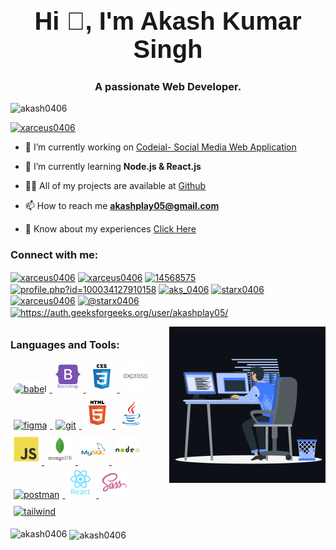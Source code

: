 

<h1 align="center" style="font-size:40px; font-family: 'Source Sans Pro', sans-serif;">Hi 👋, I'm Akash Kumar Singh</h1>
<h3 align="center">A passionate Web Developer.</h3>

<p align="left"> <img src="https://komarev.com/ghpvc/?username=akash0406&label=Profile%20views&color=0e75b6&style=flat" alt="akash0406" /> </p>

<p align="left"> <a href="https://twitter.com/xarceus0406" target="blank"><img src="https://img.shields.io/twitter/follow/xarceus0406?logo=twitter&style=for-the-badge" alt="xarceus0406" /></a> </p>

- 🔭 I’m currently working on [Codeial- Social Media Web Application](https://github.com/Akash0406/Codeial)

- 🌱 I’m currently learning **Node.js & React.js**

- 👨‍💻 All of my projects are available at [Github](https://github.com/Akash0406)

- 📫 How to reach me **akashplay05@gmail.com**

- 📄 Know about my experiences [Click Here](https://drive.google.com/file/d/1TS9q45YVqWJusbRj0OL93b74D_xHPw9E/view?usp=sharing)

<h3 align="left">Connect with me:</h3>
<p align="left">
<a href="https://twitter.com/xarceus0406" target="blank"><img align="center" src="https://raw.githubusercontent.com/rahuldkjain/github-profile-readme-generator/master/src/images/icons/Social/twitter.svg" alt="xarceus0406" height="30" width="40" /></a>
<a href="https://linkedin.com/in/xarceus0406" target="blank"><img align="center" src="https://raw.githubusercontent.com/rahuldkjain/github-profile-readme-generator/master/src/images/icons/Social/linked-in-alt.svg" alt="xarceus0406" height="30" width="40" /></a>
<a href="https://stackoverflow.com/users/14568575" target="blank"><img align="center" src="https://raw.githubusercontent.com/rahuldkjain/github-profile-readme-generator/master/src/images/icons/Social/stack-overflow.svg" alt="14568575" height="30" width="40" /></a>
<a href="https://fb.com/profile.php?id=100034127910158" target="blank"><img align="center" src="https://raw.githubusercontent.com/rahuldkjain/github-profile-readme-generator/master/src/images/icons/Social/facebook.svg" alt="profile.php?id=100034127910158" height="30" width="40" /></a>
<a href="https://instagram.com/aks_0406" target="blank"><img align="center" src="https://raw.githubusercontent.com/rahuldkjain/github-profile-readme-generator/master/src/images/icons/Social/instagram.svg" alt="aks_0406" height="30" width="40" /></a>
<a href="https://www.hackerrank.com/starx0406" target="blank"><img align="center" src="https://raw.githubusercontent.com/rahuldkjain/github-profile-readme-generator/master/src/images/icons/Social/hackerrank.svg" alt="starx0406" height="30" width="40" /></a>
<a href="https://www.leetcode.com/xarceus0406" target="blank"><img align="center" src="https://raw.githubusercontent.com/rahuldkjain/github-profile-readme-generator/master/src/images/icons/Social/leet-code.svg" alt="xarceus0406" height="30" width="40" /></a>
<a href="https://www.hackerearth.com/@starx0406" target="blank"><img align="center" src="https://raw.githubusercontent.com/rahuldkjain/github-profile-readme-generator/master/src/images/icons/Social/hackerearth.svg" alt="@starx0406" height="30" width="40" /></a>
<a href="https://auth.geeksforgeeks.org/user/https://auth.geeksforgeeks.org/user/akashplay05/" target="blank"><img align="center" src="https://raw.githubusercontent.com/rahuldkjain/github-profile-readme-generator/master/src/images/icons/Social/geeks-for-geeks.svg" alt="https://auth.geeksforgeeks.org/user/akashplay05/" height="30" width="40" /></a>
</p>


<img align="right" width="250" src="https://raw.githubusercontent.com/Akash0406/Akash0406/main/gitt.gif">

<h3 align="left" style="padding-top:10px">Languages and Tools:</h3>
<p align="left"> <a href="https://babeljs.io/" target="_blank" rel="noreferrer"> <img style="padding:5px; background-color: white; border-radius:30px" src="https://www.vectorlogo.zone/logos/babeljs/babeljs-icon.svg" alt="babel" width="40" height="40"/> </a> <a href="https://getbootstrap.com" target="_blank" rel="noreferrer"> <img style="padding:5px"src="https://raw.githubusercontent.com/devicons/devicon/master/icons/bootstrap/bootstrap-plain-wordmark.svg" alt="bootstrap" width="40" height="40"/> </a> <a href="https://www.w3schools.com/css/" target="_blank" rel="noreferrer"> <img style="padding:5px" src="https://raw.githubusercontent.com/devicons/devicon/master/icons/css3/css3-original-wordmark.svg" alt="css3" width="40" height="40"/> </a> <a href="https://expressjs.com" target="_blank" rel="noreferrer"> <img style="padding:5px; background-color: white; border-radius:30px" src="https://raw.githubusercontent.com/devicons/devicon/master/icons/express/express-original-wordmark.svg" alt="express" width="40" height="40"/> </a> <a href="https://www.figma.com/" target="_blank" rel="noreferrer"> <img style="padding:5px" src="https://www.vectorlogo.zone/logos/figma/figma-icon.svg" alt="figma" width="40" height="40"/> </a> <a href="https://git-scm.com/" target="_blank" rel="noreferrer"> <img style="padding:5px" src="https://www.vectorlogo.zone/logos/git-scm/git-scm-icon.svg" alt="git" width="40" height="40"/> </a> <a href="https://www.w3.org/html/" target="_blank" rel="noreferrer"> <img style="padding:5px" src="https://raw.githubusercontent.com/devicons/devicon/master/icons/html5/html5-original-wordmark.svg" alt="html5" width="40" height="40"/> </a> <a href="https://www.java.com" target="_blank" rel="noreferrer"> <img style="padding:5px" src="https://raw.githubusercontent.com/devicons/devicon/master/icons/java/java-original.svg" alt="java" width="40" height="40"/> </a> <a href="https://developer.mozilla.org/en-US/docs/Web/JavaScript" target="_blank" rel="noreferrer"> <img style="padding:5px" src="https://raw.githubusercontent.com/devicons/devicon/master/icons/javascript/javascript-original.svg" alt="javascript" width="40" height="40"/> </a> <a href="https://www.mongodb.com/" target="_blank" rel="noreferrer"> <img style="padding:5px" src="https://raw.githubusercontent.com/devicons/devicon/master/icons/mongodb/mongodb-original-wordmark.svg" alt="mongodb" width="40" height="40"/> </a> <a href="https://www.mysql.com/" target="_blank" rel="noreferrer"> <img style="padding:5px" src="https://raw.githubusercontent.com/devicons/devicon/master/icons/mysql/mysql-original-wordmark.svg" alt="mysql" width="40" height="40"/> </a> <a href="https://nodejs.org" target="_blank" rel="noreferrer"> <img style="padding:5px" src="https://raw.githubusercontent.com/devicons/devicon/master/icons/nodejs/nodejs-original-wordmark.svg" alt="nodejs" width="40" height="40"/> </a> <a href="https://postman.com" target="_blank" rel="noreferrer"> <img style="padding:5px" src="https://www.vectorlogo.zone/logos/getpostman/getpostman-icon.svg" alt="postman" width="40" height="40"/> </a> <a href="https://reactjs.org/" target="_blank" rel="noreferrer"> <img style="padding:5px" src="https://raw.githubusercontent.com/devicons/devicon/master/icons/react/react-original-wordmark.svg" alt="react" width="40" height="40"/> </a> <a href="https://sass-lang.com" target="_blank" rel="noreferrer"> <img style="padding:5px" src="https://raw.githubusercontent.com/devicons/devicon/master/icons/sass/sass-original.svg" alt="sass" width="40" height="40"/> </a> <a href="https://tailwindcss.com/" target="_blank" rel="noreferrer"> <img style="padding:5px" src="https://www.vectorlogo.zone/logos/tailwindcss/tailwindcss-icon.svg" alt="tailwind" width="40" height="40"/> </a> </p>

<p><img align="left"  src="https://github-readme-stats.vercel.app/api/top-langs?username=akash0406&show_icons=true&locale=en&layout=compact" alt="akash0406" /></p>

<p>&nbsp;<img align="center" src="https://github-readme-stats.vercel.app/api?username=akash0406&show_icons=true&locale=en" alt="akash0406" /></p>
